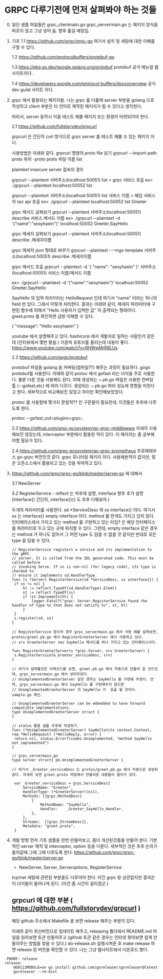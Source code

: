 # GRPC 다루기전에 먼저 살펴봐야 하는 것들
0. 일단 샘플 파일들은 grpc_clientmain.go grpc_servermain.go 는 패키지 방식을 따르지 않고 그냥 넣어 둠. 향후 옮길 예정임.

1. 기초
   1.1 https://github.com/grpc/grpc-go
   여기서 설치 및 세팅에 대한 이해를 구할 수 있다.
   
   1.2 https://github.com/protocolbuffers/protobuf-go
   
   1.3 https://pkg.go.dev/google.golang.org/protobuf
   protobuf 공식 메뉴얼 웹사이트이다.
   
   1.4 https://developers.google.com/protocol-buffers/docs/overview
   공식 dev guild 사이트 이다.

2. grpc 에서 활용되는 패키지들.
   나는 grpc 를 다룰때 server 부분을 golang 으로 작성하고 client 부분은 타 언어로 제작된 패키지가 될 수 있다고 생각한다.
   
   따라서, server 동작시 이를 테스트 해볼 패키지 또는 환경이 마련되어야 한다.
   
   2.1 https://github.com/fullstorydev/grpcurl   
   
   grpcurl 은 간단히 curl 방식으로 grpc server 를 테스트 해볼 수 있는 패키지 이다.
   
   사용방법은 아래와 같다.
   grpcurl 명령어
   proto file 읽기 
   grpcurl --import-path proto 위치 -proto  proto 파일 이름 list 
   
   plaintext insecure server 접속의 경우
   
   grpcurl --plaintext 서버주소(localhost:50051) list > grpc 서비스 호출
   ex> ./grpcurl --plaintext localhost:50052 list
   
   grpcurl --plaintext 서버주소(localhost:50051) list 서비스 이름 > 해당 서비스의 rpc api 호출 
   ex> ./grpcurl --plaintext localhost:50052 list Greeter
   
   grpc 메서드 살펴보기
   grpcurl --plaintext 서버주소(localhost:50051) describe 서비스.메서드 이름
   ex> ./grpcurl --plaintext -d '{"name":"seoyhaein"}' localhost:50052 Greeter.SayHello
   
   grpc 메세지 살펴보기
   grpcurl --plaintext 서버주소(localhost:50051) describe .메세지이름
   
   grpc 메세지 json 형태로 바꾸기
   grpcurl --plaintext -ㅡmgs-template 서버주소(localhost:50051) describe .메세지이름
   
   grpc 메서드 호출
   grpcurl --plaintext -d '{
   "name": "seoyhaein"
   }' 서버주소(localhost:50051) 서비스 이름/메서드 이름
   
   ex> ./grpcurl --plaintext -d '{"name":"seoyhaein"}' localhost:50052 Greeter.SayHello
   
   SayHello 의 입력 파라미터는 HelloRequest 인데 여기서 "name" 이라는 하나의 field 만 있다. 그래서 이렇게 처리한다.
   결과는 아래와 같이, 메세지 파라미터에 구현된 함수에 의해서 "Hello 사용자가 입력한 값" 이 출력되는 형태이다. greet.proto 를 확인하면 금방 이해할 수 있다.
   
   {
  	"message": "Hello seoyhaein"
   }

   
   youtube 에서 설명해주고 있다. hashicorp 에서 개발자로 일하는 사람인거 같은데 (인터뷰에서 몇번 봤음.) 가끔씩 유튜브를 올리는데 내용이 좋다.
   https://www.youtube.com/watch?v=RHWwMrR8LUs
   
   2.2 https://github.com/gogo/protobuf
   
   protobuf 파일을 golang 을 커버팅(컴파일??) 해주는 과정이 필요하다. gogo protobuf를 사용한다. 
   아래와 같이 protoc 에서 gofast 라는 녀석을 주로 사용한다. 물론 다른 것을 사용해도 된다. 이때 생성되는 ~.pb.go 파일은 사용한 컨버팅 툴 (--gofast,etc) 에 따라 다르다.
   생성되는 ~.pb.go 따라 성능에 영향을 미친다고 한다. 세부적으로 비교해보진 않았고 차이만 확인해보았었다.
      
   protoc 를 사용할때 몇가지 문법적?? 인 구문들이 필요한데, 이것들은 추후에 다루도록 한다.
   
   protoc --gofast_out=plugins=grpc:.
   
   2.3 https://github.com/grpc-ecosystem/go-grpc-middleware
   자세히 사용해보진 않았는데, interceptor 부분에서 활용한 적이 있다. 이 패키지는 좀 공부해야할 필요가 있다.
   
   2.4 https://github.com/grpc-ecosystem/go-grpc-prometheus
   프로메테우스 go-grpc 버전인것 같다.
   grpc 모니터링 패키지 이다. 사용해본적이 없지만, 많은 오픈소스에서 활용되고 있는 것을 파악하고 있다.
   
3. https://github.com/grpc/grpc-go/blob/master/server.go 에 대해서

   3.1 NewServer
   
   3.2 RegisterService - reflect 는 차후에 설명, interface 향후 추가 설명 (interface{} 간단히, interface{}{} 도 추후 다뤄보자.)
   
   두개의 파라미터를 사용한다. sd *ServiceDesc 와 ss interface{} 이다. 
   여기서 ss 는 interface{} empty interface 이다. method 를 한개도 가지고 있지 않다. 
   인터페이스에서 가지고 있는 method 를 구현하고 있는 타입? 은 해당 인터페이스를 파라미터로 두고 있는 곳에 위치할 수 있다.
   그런데, empty interface 같은 경우는 method 가 하나도 없어서 그 어떤 type 도 담을 수 없을 것 같지만 반대로 모든 type 을 담을 수 있다.
  
   ```
   // RegisterService registers a service and its implementation to the gRPC
   // server. It is called from the IDL generated code. This must be called before
   // invoking Serve. If ss is non-nil (for legacy code), its type is checked to
   // ensure it implements sd.HandlerType.
   func (s *Server) RegisterService(sd *ServiceDesc, ss interface{}) {
   	if ss != nil {
   		ht := reflect.TypeOf(sd.HandlerType).Elem()
   		st := reflect.TypeOf(ss)
   		if !st.Implements(ht) {
   			logger.Fatalf("grpc: Server.RegisterService found the handler of type %v that does not satisfy %v", st, ht)
   		}
   	}
   	s.register(sd, ss)
   }
   
   // RegisterService 함수의 경우 grpc_servermain.go 에서 사용 예를 살펴보면, protos/greet.pb.go 에서 RegisterGreeterServer 에서 사용하고 있다.
   // srv GreeterServer sms SayHello 메서드를 하나 가지고 있는 인터페이스이다.
  
   func RegisterGreeterServer(s *grpc.Server, srv GreeterServer) {
   	s.RegisterService(&_Greeter_serviceDesc, srv)
   }
   
   // 여기서 살펴볼것은 아래코드를 보면, greet.pb.go 에서 자동으로 만들어 준 코드인데, grpc_servermain.go 에서 넣어주었다.
   // UnimplementedGreeterServer 같은 경우는 SayHello 를 구현해 주었다. 만약, grpc_servermain.go 에서 SayHello 를 구현해주지 않으면
   // UnimplementedGreeterServer 의 SayHello 가  호출 될 것이다. sample.go 확인.
   
   // UnimplementedGreeterServer can be embedded to have forward compatible implementations.
   type UnimplementedGreeterServer struct {
   }
   
   // status 활용 샘플 추후에 작성하기.
   func (*UnimplementedGreeterServer) SayHello(ctx context.Context, req *HelloRequest) (*HelloReply, error) {
   	return nil, status.Errorf(codes.Unimplemented, "method SayHello not implemented")
   }
   
   // grpc_servermain.go
   type server struct{ pb.UnimplementedGreeterServer }

   // 여기서 _Greeter_serviceDesc 는 protos/greet.pb.go 에서 자동으로 생성되었다. 자세히 보면 greet.proto 파일에서 만들어준 내용들이 들어가 있다.

    var _Greeter_serviceDesc = grpc.ServiceDesc{
	    ServiceName: "Greeter",
	    HandlerType: (*GreeterServer)(nil),
	    Methods: []grpc.MethodDesc{
		    {
			    MethodName: "SayHello",
			    Handler:    _Greeter_SayHello_Handler,
		    },
	    },
	    Streams:  []grpc.StreamDesc{},
	    Metadata: "greet.proto",
    }

   ```
   
   
   
4. 개발 방향
    먼저 기초 샘플을 한번 만들어보고, 좀더 개선된것들을 만들어 본다. 
   기본적인 server 제작 및 interceptor, option 등을 다룬다. 세부적인 것은 추후 논의가 들어갈때 그때 그때 다루도록 한다. 
   https://github.com/grpc/grpc-go/blob/master/server.go
   - NewServer, Server, Serveroptions, RegisterService
   
   tcp/net 세팅에 관련된 부분들도 다루어야 한다. 이건 grpc 랑 상관없지만 결국은 이 녀석들이 들어나게 된다. (이건 좀 시간이 걸리겠군.)
   
   ## grpcurl 에 대한 부분 ( https://github.com/fullstorydev/grpcurl )
   해당 github 주소에서 Makefile 을 보면 release 해주는 부분이 있다.
   
   아래와 같이 최신버전으로 업데이트 해주고, releasing 폴더에서 README.md 파일을 읽어보면 토큰 만들어주고
   (github 토큰 같은 경우는 인터넷 찾아보면 쉽게 만들어주는 방법을 찾을 수 있다.) 
   do-release.sh 실행시켜준 후 make release 하면 release 된 버전을 확인할 수 있다. 나는 그냥 웹사이트에서 다운로드 했다.
   
```
.PHONY: release
release:
	@GO111MODULE=on go install github.com/goreleaser/goreleaser@latest
	goreleaser --rm-dist
```
   
